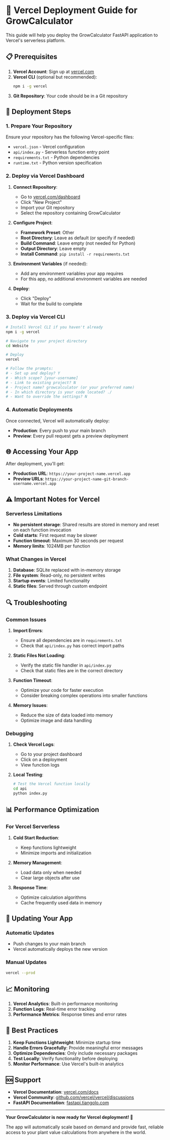 # 🚀 Vercel Deployment Guide for GrowCalculator

This guide will help you deploy the GrowCalculator FastAPI application to Vercel's serverless platform.

## 📋 Prerequisites

1. **Vercel Account**: Sign up at [vercel.com](https://vercel.com)
2. **Vercel CLI** (optional but recommended):
   ```bash
   npm i -g vercel
   ```
3. **Git Repository**: Your code should be in a Git repository

## 🔧 Deployment Steps

### 1. **Prepare Your Repository**

Ensure your repository has the following Vercel-specific files:
- `vercel.json` - Vercel configuration
- `api/index.py` - Serverless function entry point
- `requirements.txt` - Python dependencies
- `runtime.txt` - Python version specification

### 2. **Deploy via Vercel Dashboard**

1. **Connect Repository**:
   - Go to [vercel.com/dashboard](https://vercel.com/dashboard)
   - Click "New Project"
   - Import your Git repository
   - Select the repository containing GrowCalculator

2. **Configure Project**:
   - **Framework Preset**: Other
   - **Root Directory**: Leave as default (or specify if needed)
   - **Build Command**: Leave empty (not needed for Python)
   - **Output Directory**: Leave empty
   - **Install Command**: `pip install -r requirements.txt`

3. **Environment Variables** (if needed):
   - Add any environment variables your app requires
   - For this app, no additional environment variables are needed

4. **Deploy**:
   - Click "Deploy"
   - Wait for the build to complete

### 3. **Deploy via Vercel CLI**

```bash
# Install Vercel CLI if you haven't already
npm i -g vercel

# Navigate to your project directory
cd Website

# Deploy
vercel

# Follow the prompts:
# - Set up and deploy? Y
# - Which scope? [your-username]
# - Link to existing project? N
# - Project name? growcalculator (or your preferred name)
# - In which directory is your code located? ./
# - Want to override the settings? N
```

### 4. **Automatic Deployments**

Once connected, Vercel will automatically deploy:
- **Production**: Every push to your main branch
- **Preview**: Every pull request gets a preview deployment

## 🌐 **Accessing Your App**

After deployment, you'll get:
- **Production URL**: `https://your-project-name.vercel.app`
- **Preview URLs**: `https://your-project-name-git-branch-username.vercel.app`

## ⚠️ **Important Notes for Vercel**

### **Serverless Limitations**
- **No persistent storage**: Shared results are stored in memory and reset on each function invocation
- **Cold starts**: First request may be slower
- **Function timeout**: Maximum 30 seconds per request
- **Memory limits**: 1024MB per function

### **What Changes in Vercel**
1. **Database**: SQLite replaced with in-memory storage
2. **File system**: Read-only, no persistent writes
3. **Startup events**: Limited functionality
4. **Static files**: Served through custom endpoint

## 🔍 **Troubleshooting**

### **Common Issues**

1. **Import Errors**:
   - Ensure all dependencies are in `requirements.txt`
   - Check that `api/index.py` has correct import paths

2. **Static Files Not Loading**:
   - Verify the static file handler in `api/index.py`
   - Check that static files are in the correct directory

3. **Function Timeout**:
   - Optimize your code for faster execution
   - Consider breaking complex operations into smaller functions

4. **Memory Issues**:
   - Reduce the size of data loaded into memory
   - Optimize image and data handling

### **Debugging**

1. **Check Vercel Logs**:
   - Go to your project dashboard
   - Click on a deployment
   - View function logs

2. **Local Testing**:
   ```bash
   # Test the Vercel function locally
   cd api
   python index.py
   ```

## 📊 **Performance Optimization**

### **For Vercel Serverless**

1. **Cold Start Reduction**:
   - Keep functions lightweight
   - Minimize imports and initialization

2. **Memory Management**:
   - Load data only when needed
   - Clear large objects after use

3. **Response Time**:
   - Optimize calculation algorithms
   - Cache frequently used data in memory

## 🔄 **Updating Your App**

### **Automatic Updates**
- Push changes to your main branch
- Vercel automatically deploys the new version

### **Manual Updates**
```bash
vercel --prod
```

## 📈 **Monitoring**

1. **Vercel Analytics**: Built-in performance monitoring
2. **Function Logs**: Real-time error tracking
3. **Performance Metrics**: Response times and error rates

## 🎯 **Best Practices**

1. **Keep Functions Lightweight**: Minimize startup time
2. **Handle Errors Gracefully**: Provide meaningful error messages
3. **Optimize Dependencies**: Only include necessary packages
4. **Test Locally**: Verify functionality before deploying
5. **Monitor Performance**: Use Vercel's built-in analytics

## 🆘 **Support**

- **Vercel Documentation**: [vercel.com/docs](https://vercel.com/docs)
- **Vercel Community**: [github.com/vercel/vercel/discussions](https://github.com/vercel/vercel/discussions)
- **FastAPI Documentation**: [fastapi.tiangolo.com](https://fastapi.tiangolo.com)

---

**Your GrowCalculator is now ready for Vercel deployment! 🚀**

The app will automatically scale based on demand and provide fast, reliable access to your plant value calculations from anywhere in the world.
